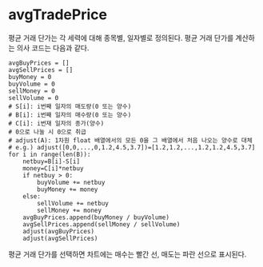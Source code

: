 # avgTradePrice
평균 거래 단가는 각 세력에 대해 종목별, 일자별로 정의된다.
평균 거래 단가를 계산하는 의사 코드는 다음과 같다.
```
avgBuyPrices = []
avgSellPrices = []
buyMoney = 0
buyVolume = 0
sellMoney = 0
sellVolume = 0
# S[i]: i번째 일자의 매도량(0 또는 양수)
# B[i]: i번째 일자의 매수량(0 또는 양수)
# C[i]: i번재 일자의 종가(양수)
# 0으로 나눌 시 0으로 취급
# adjust(A): 1차원 float 배열에서의 모든 0을 그 배열에서 처음 나오는 양수로 대체
# e.g.) adjust([0,0,...,0,1.2,4.5,3.7])=[1.2,1.2,...,1.2,1.2,4.5,3.7]
for i in range(len(B)):
    netbuy=B[i]-S[i]
	money=C[i]*netbuy
	if netbuy > 0:
	    buyVolume += netbuy
		buyMoney += money
	else:
	    sellVolume += netbuy
		sellMoney += money
	avgBuyPrices.append(buyMoney / buyVolume)
	avgSellPrices.append(sellMoney / sellVolume)
	adjust(avgBuyPrices)
	adjust(avgSellPrices)
```
평균 거래 단가를 선택하면 차트에는 매수는 빨간 선, 매도는 파란 선으로 표시된다.
